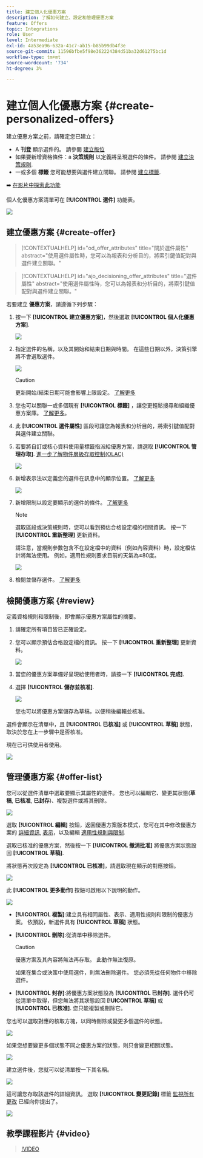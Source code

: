 ```yaml
---
title: 建立個人化優惠方案
description: 了解如何建立、設定和管理優惠方案
feature: Offers
topic: Integrations
role: User
level: Intermediate
exl-id: 4a53ea96-632a-41c7-ab15-b85b99db4f3e
source-git-commit: 11596bfbe5f98e362224384d51ba32d61275bc1d
workflow-type: tm+mt
source-wordcount: '734'
ht-degree: 3%

---
```


# 建立個人化優惠方案 {#create-personalized-offers}

建立優惠方案之前，請確定您已建立：

* A **刊登** 顯示選件的。 請參閱 [建立版位](../offer-library/creating-placements.md)
* 如果要新增資格條件：a **決策規則** 以定義將呈現選件的條件。 請參閱 [建立決策規則](../offer-library/creating-decision-rules.md).
* 一或多個 **標籤** 您可能想要與選件建立關聯。 請參閱 [建立標籤](../offer-library/creating-tags.md).

➡️ [在影片中探索此功能](#video)

個人化優惠方案清單可在 **[!UICONTROL 選件]** 功能表。

![](../assets/offers_list.png)

## 建立優惠方案 {#create-offer}

>[!CONTEXTUALHELP]
>id="od_offer_attributes"
>title="關於選件屬性"
>abstract="使用選件屬性時，您可以為報表和分析目的，將索引鍵值配對與選件建立關聯。"

>[!CONTEXTUALHELP]
>id="ajo_decisioning_offer_attributes"
>title="選件屬性"
>abstract="使用選件屬性時，您可以為報表和分析目的，將索引鍵值配對與選件建立關聯。"

若要建立 **優惠方案**，請遵循下列步驟：

1. 按一下 **[!UICONTROL 建立優惠方案]**，然後選取 **[!UICONTROL 個人化優惠方案]**.

   ![](../assets/create_offer.png)

1. 指定選件的名稱，以及其開始和結束日期與時間。 在這些日期以外，決策引擎將不會選取選件。

   ![](../assets/offer_details.png)

   >[!CAUTION]
   >
   >更新開始/結束日期可能會影響上限設定。 [了解更多](add-constraints.md#capping-change-date)

1. 您也可以關聯一或多個現有 **[!UICONTROL 標籤]** ，讓您更輕鬆搜尋和組織優惠方案庫。 [了解更多](creating-tags.md)。

1. 此 **[!UICONTROL 選件屬性]** 區段可讓您為報表和分析目的，將索引鍵值配對與選件建立關聯。

1. 若要將自訂或核心資料使用量標籤指派給優惠方案，請選取 **[!UICONTROL 管理存取]**. [進一步了解物件層級存取控制(OLAC)](../../administration/object-based-access.md)

   ![](../assets/offer_manage-access.png)

1. 新增表示法以定義您的選件在訊息中的顯示位置。 [了解更多](add-representations.md)

   ![](../assets/channel-placement.png)

1. 新增限制以設定要顯示的選件的條件。 [了解更多](add-constraints.md)

   >[!NOTE]
   >
   >選取區段或決策規則時，您可以看到預估合格設定檔的相關資訊。 按一下 **[!UICONTROL 重新整理]** 更新資料。
   >
   >請注意，當規則參數包含不在設定檔中的資料（例如內容資料）時，設定檔估計將無法使用。 例如，適用性規則要求目前的天氣為≥80度。

   ![](../assets/offer-constraints-example.png)

1. 檢閱並儲存選件。 [了解更多](#review)

## 檢閱優惠方案 {#review}

定義資格規則和限制後，即會顯示優惠方案屬性的摘要。

1. 請確定所有項目皆已正確設定。

1. 您可以顯示預估合格設定檔的資訊。 按一下 **[!UICONTROL 重新整理]** 更新資料。

   ![](../assets/offer-summary-estimate.png)

1. 當您的優惠方案準備好呈現給使用者時，請按一下 **[!UICONTROL 完成]**.

1. 選擇 **[!UICONTROL 儲存並核准]**.

   ![](../assets/offer_review.png)

   您也可以將優惠方案儲存為草稿，以便稍後編輯並核准。

選件會顯示在清單中，且 **[!UICONTROL 已核准]** 或 **[!UICONTROL 草稿]** 狀態，取決於您在上一步驟中是否核准。

現在已可供使用者使用。

![](../assets/offer_created.png)

## 管理優惠方案 {#offer-list}

您可以從選件清單中選取要顯示其屬性的選件。 您也可以編輯它、變更其狀態(**草稿**, **已核准**, **已封存**)、複製選件或將其刪除。

![](../assets/offer_created.png)

選取 **[!UICONTROL 編輯]** 按鈕，返回優惠方案版本模式，您可在其中修改優惠方案的 [詳細資訊](#create-offer), [表示](#representations)，以及編輯 [適用性規則與限制](#eligibility).

選取已核准的優惠方案，然後按一下 **[!UICONTROL 撤消批准]** 將優惠方案狀態設回 **[!UICONTROL 草稿]**.

將狀態再次設定為 **[!UICONTROL 已核准]**，請選取現在顯示的對應按鈕。

![](../assets/offer_approve.png)

此 **[!UICONTROL 更多動作]** 按鈕可啟用以下說明的動作。

![](../assets/offer_more-actions.png)

* **[!UICONTROL 複製]**:建立具有相同屬性、表示、適用性規則和限制的優惠方案。 依預設，新選件具有 **[!UICONTROL 草稿]** 狀態。
* **[!UICONTROL 刪除]**:從清單中移除選件。

   >[!CAUTION]
   >
   >優惠方案及其內容將無法再存取。 此動作無法復原。
   >
   >如果在集合或決策中使用選件，則無法刪除選件。 您必須先從任何物件中移除選件。

* **[!UICONTROL 封存]**:將優惠方案狀態設為 **[!UICONTROL 已封存]**. 選件仍可從清單中取得，但您無法將其狀態設回 **[!UICONTROL 草稿]** 或 **[!UICONTROL 已核准]**. 您只能複製或刪除它。

您也可以選取對應的核取方塊，以同時刪除或變更多個選件的狀態。

![](../assets/offer_multiple-selection.png)

如果您想要變更多個狀態不同之優惠方案的狀態，則只會變更相關狀態。

![](../assets/offer_change-status.png)

建立選件後，您就可以從清單按一下其名稱。

![](../assets/offer_click-name.png)

這可讓您存取該選件的詳細資訊。 選取 **[!UICONTROL 變更記錄]** 標籤 [監視所有更改](../get-started/user-interface.md#monitoring-changes) 已經向你提出了。

![](../assets/offer_information.png)

## 教學課程影片 {#video}

>[!VIDEO](https://video.tv.adobe.com/v/329375?quality=12)
